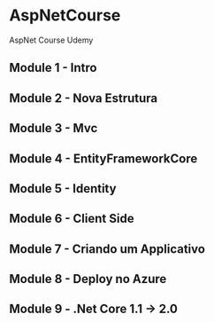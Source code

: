 # AspNetCourse
AspNet Course Udemy

## Module 1 - Intro

## Module 2 - Nova Estrutura

## Module 3 - Mvc

## Module 4 - EntityFrameworkCore

## Module 5 - Identity

## Module 6 - Client Side

## Module 7 - Criando um Applicativo

## Module 8 - Deploy no Azure

## Module 9 - .Net Core 1.1 -> 2.0
